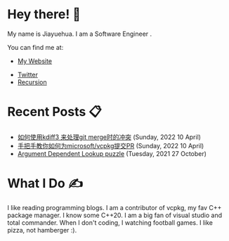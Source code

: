 # Hey there! 🎉

My name is Jiayuehua. I am a Software Engineer .

You can find me at:

- [My Website](https://www.jiayuehua.com)
<!-- Gone! - [LinkedIn](https://www.linkedin.com/in/thephd)-->
- [Twitter](https://twitter.com/jiayuehua)
- [Recursion](https://github.com/jiayuehua)




# Recent Posts 📋

<!-- BLOG-POST-LIST:START -->
- [如何使用kdiff3 来处理git merge时的冲突](https://www.jiayuehua.com/2022/04/10/how-to-use-kdiff3-merge-code/) (Sunday, 2022 10 April)
- [手把手教你如何为microsoft/vcpkg提交PR](https://www.jiayuehua.com/2022/04/10/how-to-make-vcpkg-patch/) (Sunday, 2022 10 April)
- [Argument Dependent Lookup puzzle](https://www.jiayuehua.com/jekyll/update/2021/10/27/Argument-Dependent-Lookup-puzzle.html) (Tuesday, 2021 27 October)



<!-- BLOG-POST-LIST:END -->




# What I Do ✍

I like reading programming blogs. I am a contributor of vcpkg, my fav C++ package manager. I know some C++20. I am a big fan of visual studio and total commander. When I don't coding, I watching football games. I like pizza, not hamberger :).





